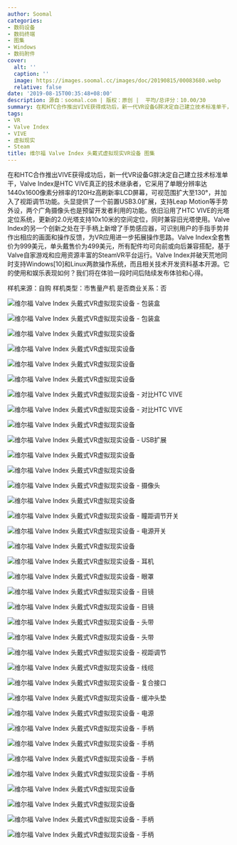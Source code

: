 ```yaml
---
author: Soomal
categories:
- 数码设备
- 数码终端
- 图集
- Windows
- 数码附件
cover:
  alt: ''
  caption: ''
  image: https://images.soomal.cc/images/doc/20190815/00083680.webp
  relative: false
date: '2019-08-15T00:35:48+08:00'
description: 源自：soomal.com | 版权：原创 |  平均/总评分：10.00/30
summary: 在和HTC合作推出VIVE获得成功后，新一代VR设备G胖决定自己建立技术标准单干，Valve Index是HTC VIVE真正的技术继承者，它采用了单眼分辨率达1440x1600像素分辨率的120Hz高刷新率LCD屏幕，另一个创新之处在于手柄上新增了手势感应器，可识别用户的手指手势并作出相应的画面和操作反馈。
tags:
- VR
- Valve Index
- VIVE
- 虚拟现实
- Steam
title: 维尔福 Valve Index 头戴式虚拟现实VR设备 图集
---
```


在和HTC合作推出VIVE获得成功后，新一代VR设备G胖决定自己建立技术标准单干，Valve Index是HTC VIVE真正的技术继承者，它采用了单眼分辨率达1440x1600像素分辨率的120Hz高刷新率LCD屏幕，可视范围扩大至130°，并加入了视距调节功能。头显提供了一个前置USB3.0扩展，支持Leap Motion等手势外设，两个广角摄像头也是预留开发者利用的功能。依旧沿用了HTC VIVE的光塔定位系统，更新的2.0光塔支持10x10米的空间定位，同时兼容旧光塔使用。Valve Index的另一个创新之处在于手柄上新增了手势感应器，可识别用户的手指手势并作出相应的画面和操作反馈，为VR应用进一步拓展操作思路。Valve Index全套售价为999美元，单头戴售价为499美元，所有配件均可向前或向后兼容搭配，基于Valve自家游戏和应用资源丰富的SteamVR平台运行。Valve Index并破天荒地同时支持Windows[10]和Linux两款操作系统，而且相关技术开发资料基本开源。它的使用和娱乐表现如何？我们将在体验一段时间后陆续发布体验和心得。



样机来源：自购
样机类型：市售量产机
是否商业关系：否



![维尔福 Valve Index 头戴式VR虚拟现实设备 - 包装盒](https://images.soomal.cc/images/doc/20190814/00083644.webp)



![维尔福 Valve Index 头戴式VR虚拟现实设备 - 包装盒](https://images.soomal.cc/images/doc/20190814/00083645.webp)



![维尔福 Valve Index 头戴式VR虚拟现实设备](https://images.soomal.cc/images/doc/20190814/00083646.webp)



![维尔福 Valve Index 头戴式VR虚拟现实设备](https://images.soomal.cc/images/doc/20190814/00083647.webp)



![维尔福 Valve Index 头戴式VR虚拟现实设备](https://images.soomal.cc/images/doc/20190814/00083648.webp)



![维尔福 Valve Index 头戴式VR虚拟现实设备](https://images.soomal.cc/images/doc/20190814/00083649.webp)



![维尔福 Valve Index 头戴式VR虚拟现实设备 - 对比HTC VIVE](https://images.soomal.cc/images/doc/20190814/00083650.webp)



![维尔福 Valve Index 头戴式VR虚拟现实设备 - 对比HTC VIVE](https://images.soomal.cc/images/doc/20190814/00083651.webp)



![维尔福 Valve Index 头戴式VR虚拟现实设备](https://images.soomal.cc/images/doc/20190814/00083652.webp)



![维尔福 Valve Index 头戴式VR虚拟现实设备 - USB扩展](https://images.soomal.cc/images/doc/20190814/00083653.webp)



![维尔福 Valve Index 头戴式VR虚拟现实设备](https://images.soomal.cc/images/doc/20190814/00083654.webp)



![维尔福 Valve Index 头戴式VR虚拟现实设备](https://images.soomal.cc/images/doc/20190814/00083655.webp)



![维尔福 Valve Index 头戴式VR虚拟现实设备 - 摄像头](https://images.soomal.cc/images/doc/20190814/00083656.webp)



![维尔福 Valve Index 头戴式VR虚拟现实设备](https://images.soomal.cc/images/doc/20190814/00083657.webp)



![维尔福 Valve Index 头戴式VR虚拟现实设备 - 瞳距调节开关](https://images.soomal.cc/images/doc/20190814/00083658.webp)



![维尔福 Valve Index 头戴式VR虚拟现实设备 - 电源开关](https://images.soomal.cc/images/doc/20190814/00083659.webp)



![维尔福 Valve Index 头戴式VR虚拟现实设备](https://images.soomal.cc/images/doc/20190814/00083660.webp)



![维尔福 Valve Index 头戴式VR虚拟现实设备 - 耳机](https://images.soomal.cc/images/doc/20190814/00083661.webp)



![维尔福 Valve Index 头戴式VR虚拟现实设备 - 眼罩](https://images.soomal.cc/images/doc/20190814/00083662.webp)



![维尔福 Valve Index 头戴式VR虚拟现实设备 - 目镜](https://images.soomal.cc/images/doc/20190814/00083663.webp)



![维尔福 Valve Index 头戴式VR虚拟现实设备 - 目镜](https://images.soomal.cc/images/doc/20190814/00083664.webp)



![维尔福 Valve Index 头戴式VR虚拟现实设备 - 头带](https://images.soomal.cc/images/doc/20190814/00083665.webp)



![维尔福 Valve Index 头戴式VR虚拟现实设备 - 头带](https://images.soomal.cc/images/doc/20190814/00083666.webp)



![维尔福 Valve Index 头戴式VR虚拟现实设备 - 视距调节](https://images.soomal.cc/images/doc/20190814/00083667.webp)



![维尔福 Valve Index 头戴式VR虚拟现实设备 - 线缆](https://images.soomal.cc/images/doc/20190814/00083668.webp)



![维尔福 Valve Index 头戴式VR虚拟现实设备 - 复合接口](https://images.soomal.cc/images/doc/20190814/00083669.webp)



![维尔福 Valve Index 头戴式VR虚拟现实设备 - 缓冲头垫](https://images.soomal.cc/images/doc/20190814/00083670.webp)



![维尔福 Valve Index 头戴式VR虚拟现实设备 - 电源](https://images.soomal.cc/images/doc/20190814/00083671.webp)



![维尔福 Valve Index 头戴式VR虚拟现实设备 - 手柄](https://images.soomal.cc/images/doc/20190814/00083672.webp)



![维尔福 Valve Index 头戴式VR虚拟现实设备 - 手柄](https://images.soomal.cc/images/doc/20190814/00083673.webp)



![维尔福 Valve Index 头戴式VR虚拟现实设备 - 手柄](https://images.soomal.cc/images/doc/20190814/00083674.webp)



![维尔福 Valve Index 头戴式VR虚拟现实设备 - 手柄](https://images.soomal.cc/images/doc/20190814/00083675.webp)



![维尔福 Valve Index 头戴式VR虚拟现实设备](https://images.soomal.cc/images/doc/20190814/00083676.webp)



![维尔福 Valve Index 头戴式VR虚拟现实设备](https://images.soomal.cc/images/doc/20190814/00083677.webp)



![维尔福 Valve Index 头戴式VR虚拟现实设备 - 手柄](https://images.soomal.cc/images/doc/20190814/00083678.webp)



![维尔福 Valve Index 头戴式VR虚拟现实设备 - 手柄](https://images.soomal.cc/images/doc/20190814/00083679.webp)